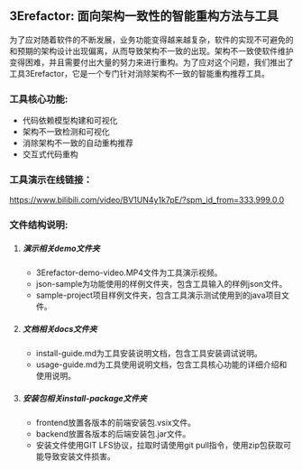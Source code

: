 ## 3Erefactor: 面向架构一致性的智能重构方法与工具

为了应对随着软件的不断发展，业务功能变得越来越复杂，软件的实现不可避免的和预期的架构设计出现偏离，从而导致架构不一致的出现。架构不一致使软件维护变得困难，并且需要付出大量的努力来进行重构。为了应对这个问题，我们推出了工具3Erefactor，它是一个专门针对消除架构不一致的智能重构推荐工具。



 ### 工具核心功能:

   - 代码依赖模型构建和可视化
   - 架构不一致检测和可视化
   - 消除架构不一致的自动重构推荐
   - 交互式代码重构
   
  
### 工具演示在线链接：
   https://www.bilibili.com/video/BV1UN4y1k7pE/?spm_id_from=333.999.0.0

### 文件结构说明:

   1. ##### 演示相关demo文件夹
      - 3Erefactor-demo-video.MP4文件为工具演示视频。
      - json-sample为功能使用的样例文件夹，包含工具输入的样例json文件。
      - sample-project项目样例文件夹，包含工具演示测试使用到的java项目文件。

   2. ##### 文档相关docs文件夹

      - install-guide.md为工具安装说明文档，包含工具安装调试说明。
      - usage-guide.md为工具使用说明文档，包含工具核心功能的详细介绍和使用说明。

   3. ##### 安装包相关install-package文件夹
      - frontend放置各版本的前端安装包.vsix文件。
      - backend放置各版本的后端安装包.jar文件。
      - 安装文件使用GIT LFS协议，拉取时请使用git pull指令，使用zip包获取可能导致安装文件损害。
